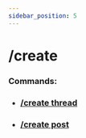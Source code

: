 ```yaml
---
sidebar_position: 5
---
```


# /create
### Commands:
- ### [/create thread](/docs/general/create/create-thread)
- ### [/create post](/docs/general/create/create-post)